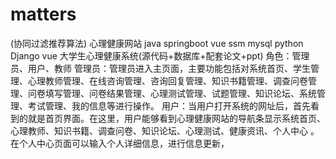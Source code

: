 # matters
 (协同过滤推荐算法) 心理健康网站 java springboot vue ssm mysql python Django vue 大学生心理健康系统(源代码+数据库+配套论文+ppt) 角色：管理员、用户、教师     管理员：管理员进入主页面，主要功能包括对系统首页、学生管理、心理教师管理、在线咨询管理、咨询回复管理、知识书籍管理、调查问卷管理、问卷填写管理、问卷结果管理、心理测试管理、试题管理、知识论坛、系统管理、考试管理、我的信息等进行操作。  用户：当用户打开系统的网址后，首先看到的就是首页界面。在这里，用户能够看到心理健康网站的导航条显示系统首页、心理教师、知识书籍、调查问卷、知识论坛、心理测试、健康资讯、个人中心 。在个人中心页面可以输入个人详细信息，进行信息更新，
